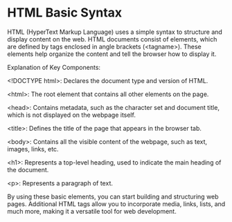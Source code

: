 # HTML Basic Syntax
HTML (HyperText Markup Language) uses a simple syntax to structure and display content on the web. HTML documents consist of elements, which are defined by tags enclosed in angle brackets (&lt;tagname&gt;). These elements help organize the content and tell the browser how to display it.

Explanation of Key Components:

&lt;!DOCTYPE html&gt;: Declares the document type and version of HTML.

&lt;html&gt;: The root element that contains all other elements on the page.

&lt;head&gt;: Contains metadata, such as the character set and document title, which is not displayed on the webpage itself.

&lt;title&gt;: Defines the title of the page that appears in the browser tab.

&lt;body&gt;: Contains all the visible content of the webpage, such as text, images, links, etc.

&lt;h1&gt;: Represents a top-level heading, used to indicate the main heading of the document.

&lt;p&gt;: Represents a paragraph of text.


By using these basic elements, you can start building and structuring web pages. Additional HTML tags allow you to incorporate media, links, lists, and much more, making it a versatile tool for web development.